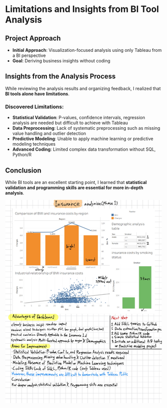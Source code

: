 # Limitations and Insights from BI Tool Analysis

## Project Approach
- **Initial Approach**: Visualization-focused analysis using only Tableau from a BI perspective
- **Goal**: Deriving business insights without coding

## Insights from the Analysis Process
While reviewing the analysis results and organizing feedback, I realized that **BI tools alone have limitations**.

### Discovered Limitations:
- **Statistical Validation**: P-values, confidence intervals, regression analysis are needed but difficult to achieve with Tableau
- **Data Preprocessing**: Lack of systematic preprocessing such as missing value handling and outlier detection
- **Predictive Modeling**: Unable to apply machine learning or predictive modeling techniques
- **Advanced Coding**: Limited complex data transformation without SQL, Python/R

## Conclusion
While BI tools are an excellent starting point, I learned that **statistical validation and programming skills are essential for more in-depth analysis**.

![Analysis Feedback](phase1_dashboard_feedback.png)
